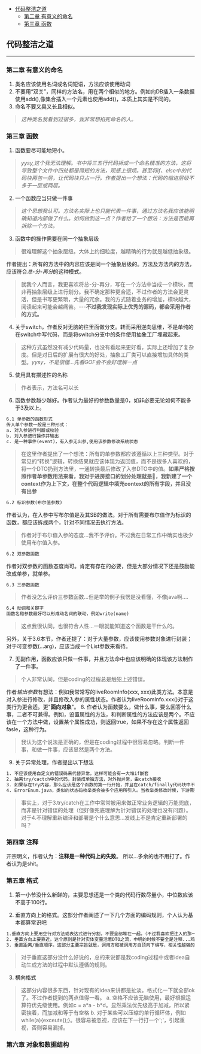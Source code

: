 
<!-- @import "[TOC]" {cmd="toc" depthFrom=1 depthTo=6 orderedList=false} -->

<!-- code_chunk_output -->

- [代码整洁之道](#代码整洁之道)
  - [第二章 有意义的命名](#第二章-有意义的命名)
  - [第三章 函数](#第三章-函数)

<!-- /code_chunk_output -->


## 代码整洁之道
***
### 第二章 有意义的命名
1. 类名应该使用名词或名词短语，方法应该使用动词
2. 不要用“双关”，同样的方法名，用在两个相似的地方。例如向DB插入一条数据使用add(),像集合插入一个元素也使用add()，本质上其实是不同的。
3. 命名不要又臭又长且相似。
> *这种类名我看到过很多，我非常想掐死命名的人。*

### 第三章 函数
1. 函数要尽可能地短小。
> *yysy,这个我无法理解。书中将三五行代码拆成一个命名精准的方法，这将导致整个文件中四处都是简短的方法，观感上很烦。甚至将if、else中的代码块再包一层，让代码块只占一行。作者提出一个想法：代码的缩进层级不多于一层或两层。*
2. 一个函数应当只做一件事
> *这个思想我认可。方法名实际上也只能代表一件事，通过方法名我应该能明确知道内部做了什么。如何做到这一点？作者给了一个想法：方法是否能再拆除一个方法。*
3. 函数中的操作需要在同一个抽象层级
> 很难理解这个抽象层级。大体上约细粒度，越精确的行为就是越低抽象级。

作者提出：所有的方法中的内容应该是同一个抽象层级的。方法及方法内的方法，应该符合*总-分-再分*的这种模式。
> 就我个人而言，我更喜欢将总-分-再分，写在一个方法中当成一个模块，而非再抽象层级上进行划分。我不确定那种更合适，不过作者的方法会更灵活，但是书写更繁琐，大量的冗余。我的方式随着业务的增加，模块越大，阅读起来可能会越痛苦。---**不过我发现实际上优秀的源码，都会采用作者的方式。**

4. 关于switch，作者反对无脑的往里面做分支。转而采用逆向思维，不是单纯的在switch中写代码，而是将switch分支中的条件使用抽象工厂埋藏起来。
> 这种方式虽然没有减少代码量，也没有看起来更好看，实际上还增加了复杂度。但是对日后的扩展有很大的好处，抽象工厂类可以直接增加具体的类型。*yysy，不是很懂...先看GOF会不会好理解一点*

5.  使用具有描述性的名称
> 作者表示，方法名可以长
6. 函数参数越少越好。作者认为最好的参数数量是0，如非必要无论如何不能多于3及以上。
``` txt
6.1 单参数的函数形式
传入单个参数一般是三种形式：
a. 对入参进行判断或校验
b. 对入参进行操作并输出
c. 是一种事件(event)，有入参无出参,使用该参数修改系统状态
```  
> 在这里作者提出了一个想法：所有的单参数都应该遵循以上三种类型。对于常见的“转换”逻辑，转换结果就应该体现为返回值，而不是很多人喜欢的，将一个DTO扔到方法里，一通转换最后修改了入参DTO中的值。**如果严格按照作者单参数用法来看，我对于进房接口的划分处理就是💩，我新建了一个context作为上下文，在整个代码逻辑中填充context的所有字段，并且没有出参**

``` txt
6.2 标识参数(布尔值参数)
```  
 作者认为，在入参中写布尔值是及其SB的做法。对于所有需要布尔值作为标识的函数，都应该拆成两个，针对不同情况去执行方法。

 > 作者对于布尔值入参的态度...我不予评价。不过我在日常工作中确实也极少使用布尔值入参。
 ``` txt
6.2 双参数函数
``` 
作者对双参数的函数态度尚可。肯定有存在的必要，但是大部分情况下还是鼓励能改成单参，就单参。
``` txt
6.3 三参数函数
``` 
> 作者没怎么评价三参数函数...但是举的例子我愣是没看懂，不像java啊....
``` txt
6.4 动词和关键字
函数名和参数最好可以形成动名词的联动，例如write(name)
``` 
> 这点我很认同，也很符合人性...一眼就能知道这个函数是干什么的。

另外，关于3.6本节，作者还提了：对于大量参数，应该使用参数对象进行封装；对于可变参数(...arg)，应该当成一个List参数来看待。

7. 无副作用，函数应该只做一件事，并且方法命中也应该明确的体现该方法制作了一件事。
>个人非常认同，但是coding的过程总是触犯上述错误。

作者*输出参数*有想法：例如我常常写的liveRoomInfo(xxx, xxx)此类方法。本意是对入参进行修改，并且修改入参的属性状态。作者认为liveRoomInfo.xxx()对于这类行为更合适。更"**面向对象**"。
8. 作者认为函数要么，做什么事，要么回答什么事，二者不可兼得。例如，设置属性的方法，和判断属性的方法应该是两个。不应该在一个方法中做，设置某个属性成功，则返回true，如果不存在这个属性返回fasle，这种行为。
> 我认为这个说法是正确的，但是在coding过程中很容易忽略。判断一件事，和做一件事，应该显然是两个方法。
9. 关于异常处理，作者提出以下想法
```txt
1. 不应该使用自定义的错误码来代替异常。这样可能会有一大堆if嵌套 
2. 抽离try/cactch中的代码，封装成单独方法，对外抛异常，由catch接收
3. 如果存在try内容，那么应该是这个函数的第一行开始，并且在catch/finally代码块中不做任何与错误无关的事情。
4. ErrorEnum.java，类似的状态码枚举类会被多个应用所引入。当枚举类修改时候，下游需要重新编译和部署。而使用异常代替错误码，新的异常可以从异常类派生出来，无需重新编译。
```
> 事实上，对于3.try/catch在工作中常常被用来做正常业务逻辑的万能兜底，而非是针对错误的处理（但好像兜底理解为针对错误的处理也没有问题）。对于4.不理解重新编译和部署是个什么意思...发线上不是肯定重新部署的吗？

### 第四章 注释
开宗明义，作者认为：**注释是一种代码上的失败**。
所以...多余的也不用打了。作者认为是shit。
### 第五章 格式
1. 第一小节没什么新鲜的，主要思想还是一个类的代码行数尽量小，中位数应该不高于100行。

2. 垂直方向上的格式。这部分作者阐述了一下几个方面的编码规则，个人认为基本都算常识吧
```txt
1.垂直方向上要用空行对方法或表达式进行分割，不要全部堆在一起。（不过我喜欢把注入的那一串玩意全部紧挨着）
2. 垂直方向上要靠近。这个原则是针对实体变量活着DTO之流，申明的时候不要全是注释...鸡贼shit，看起来还累脖子
3. 垂直距离/垂直顺序。这部分主要宗旨就是，调用方和被调用方自顶向下编写，相关性越强的越靠近。如果出现重载方法，适合全部放一起(我觉得很丑，但是确实更方便)。
```
> 对于垂直这部分没什么好说的，总的来说都是我coding过程中或者idea自动生成方法的过程中默认遵循的规则。

3. 横向格式
> 这部分内容很多东西，针对现有的idea来讲都是扯淡。格式化一下就全部ok了。不过作者提到的两点值得一看。
> a. 空格不应该无脑使用，最好根据运算符优先级使用。例如c = a\*a - b\*d。显然乘法优先级高于加减，所以紧密挨着，而加减和等于有空格
> b. 对于某些可以压缩的单行循环体，例如while(a){exceute();}。很容易被忽视，应该在下一行打一个';'，引起重视，否则容易漏掉。

### 第六章 对象和数据结构
